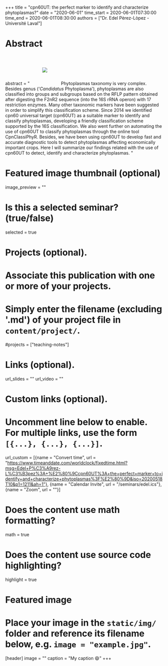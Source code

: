 +++
title = "cpn60UT: the perfect marker to identify and characterize phytoplasmas?"
date = "2020-06-01"
time_start = 2020-06-01T07:30:00
time_end = 2020-06-01T08:30:00
authors = ["Dr. Edel Pèrez-Lòpez - Université Laval"]

# Abstract
abstract = "<img src = '/img/seminars/edel-lopez.png'  style = 'padding:40px'> Phytoplasmas taxonomy is very complex. Besides genus ('_Candidatus_ Phytoplasma'), phytoplasmas are also classified into groups and subgroups based on the RFLP pattern obtained after digesting the F2nR2 sequence (into the 16S rRNA operon) with 17 restriction enzymes. Many other taxonomic markers have been suggested in order to simplify this classification scheme. Since 2014 we identified cpn60 universal target (cpn60UT) as a suitable marker to identify and classify phytoplasmas, developing a friendly classification scheme supported by the 16S classification.  We also went further on automating the use of cpn60UT to classify phytoplasmas through the online tool CpnClassiPhyR. Besides, we have been using cpn60UT to develop fast and accurate diagnostic tools to detect phytoplasmas affecting economically important crops. Here I will summarize our findings related with the use of cpn60UT to detect, identify and characterize phytoplasmas. "

# Featured image thumbnail (optional)
image_preview = ""

# Is this a selected seminar? (true/false)
selected = true

# Projects (optional).
#   Associate this publication with one or more of your projects.
#   Simply enter the filename (excluding '.md') of your project file in `content/project/`.
#projects = ["teaching-notes"]

# Links (optional).
url_slides = ""
url_video = ""

# Custom links (optional).
#   Uncomment line below to enable. For multiple links, use the form `[{...}, {...}, {...}]`.

url_custom = [{name = "Convert time", url = "https://www.timeanddate.com/worldclock/fixedtime.html?msg=Edel+P%C3%A9rez-L%C3%B3pez%3A+%E2%80%9Ccpn60UT%3A+the+perfect+marker+to+identify+and+characterize+phytoplasmas%3F%E2%80%9D&iso=20200518T10&p1=1211&ah=1"}, {name = "Calendar Invite", url = "/seminars/edel.ics"}, {name = "Zoom", url = ""}]


# Does the content use math formatting?
math = true

# Does the content use source code highlighting?
highlight = true

# Featured image
# Place your image in the `static/img/` folder and reference its filename below, e.g. `image = "example.jpg"`.
[header]
image = ""
caption = "My caption :smile:"
+++
